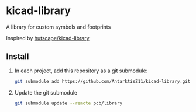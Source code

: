 # kicad-library
 A library for custom symbols and footprints

Inspired by [hutscape/kicad-library](https://github.com/hutscape/kicad-library)


## Install

1. In each project, add this repository as a git submodule:

    ```sh
    git submodule add https://github.com/AntarktisZ11/kicad-library.git pcb/library
    ```
1. Update the git submodule

    ```sh
    git submodule update --remote pcb/library
    ```
